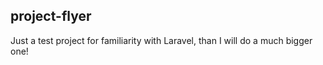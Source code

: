 ## project-flyer

Just a test project for familiarity with Laravel,
than I will do a much bigger one!

